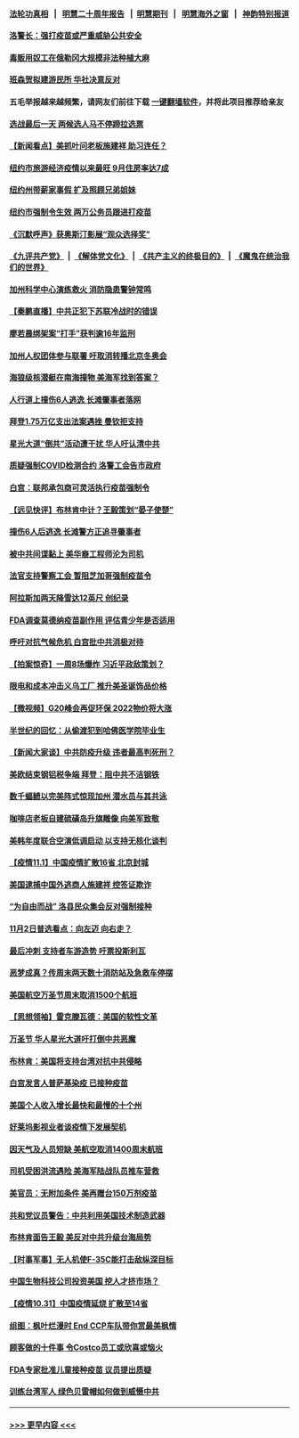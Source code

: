 #### [法轮功真相](https://github.com/gfw-breaker/truth/blob/master/README.md?t=0) &nbsp;&nbsp;|&nbsp;&nbsp; [明慧二十周年报告](https://github.com/gfw-breaker/mh-reports/blob/master/README.md?t=0) &nbsp;&nbsp;|&nbsp;&nbsp;[明慧期刊](https://github.com/gfw-breaker/mh-qikan) &nbsp;&nbsp;|&nbsp;&nbsp; [明慧海外之窗](https://github.com/gfw-breaker/mh-news/blob/master/README.md?t=0) &nbsp;&nbsp;|&nbsp;&nbsp; [神韵特别报道](https://github.com/gfw-breaker/mh-news/blob/master/shenyun.md?t=0)
#### [洛警长：强打疫苗或严重威胁公共安全](../pages/nsc412/n13347143.md?t=11021551) 
#### [毒贩用奴工在俄勒冈大规模非法种植大麻](../pages/nsc412/n13346583.md?t=11021551) 
#### [班森贺拟建游民所 华社决意反对](../pages/nsc412/n13346741.md?t=11021551) 
#### 五毛举报越来越频繁，请网友们前往下载 [一键翻墙软件](https://github.com/gfw-breaker/ssr-accounts)，并将此项目推荐给亲友
#### [选战最后一天 两候选人马不停蹄拉选票](../pages/nsc412/n13346730.md?t=11021551) 
#### [【新闻看点】美抓叶问老板施建祥 助习连任？](../pages/nsc412/n13346172.md?t=11021551) 
#### [纽约市旅游经济疫情以来最旺 9月住房率达7成](../pages/nsc412/n13346759.md?t=11021551) 
#### [纽约州带薪家事假 扩及照顾兄弟姐妹](../pages/nsc412/n13346756.md?t=11021551) 
#### [纽约市强制令生效 两万公务员跟进打疫苗](../pages/nsc412/n13346751.md?t=11021551) 
#### [《沉默呼声》获奥斯汀影展“观众选择奖”](../pages/nsc412/n13346290.md?t=11021551) 
#### [《九评共产党》](https://github.com/begood0513/9ping.md/blob/master/README.md) &nbsp;|&nbsp; [《解体党文化》](../../../../jtdwh.md/blob/master/README.md)  &nbsp;|&nbsp; [《共产主义的终极目的》](../../../../gczydzjmd.md/blob/master/README.md) &nbsp;|&nbsp; [《魔鬼在统治我们的世界》](../../../../mgztzwmdsj.md/blob/master/README.md) 
#### [加州科学中心演练救火 消防隐患警钟常鸣](../pages/nsc412/n13346667.md?t=11021551) 
#### [【秦鹏直播】中共正犯下苏联冷战时的错误](../pages/nsc412/n13346259.md?t=11021551) 
#### [廖若晨绑架案“打手”获判逾16年监刑](../pages/nsc412/n13346609.md?t=11021551) 
#### [加州人权团体参与联署 吁取消转播北京冬奥会](../pages/nsc412/n13346587.md?t=11021551) 
#### [海狼级核潜艇在南海撞物 美海军找到答案？](../pages/nsc412/n13346138.md?t=11021551) 
#### [人行道上撞伤6人逃逸 长滩肇事者落网](../pages/nsc412/n13346539.md?t=11021551) 
#### [拜登1.75万亿支出法案遇挫 曼钦拒支持](../pages/nsc412/n13346107.md?t=11021551) 
#### [星光大道“倒共”活动遭干扰 华人吁认清中共](../pages/nsc412/n13346462.md?t=11021551) 
#### [质疑强制COVID检测合约 洛警工会告市政府](../pages/nsc412/n13346435.md?t=11021551) 
#### [白宫：联邦承包商可灵活执行疫苗强制令](../pages/nsc412/n13346315.md?t=11021551) 
#### [【远见快评】布林肯中计？王毅策划“晏子使楚”](../pages/nsc412/n13346224.md?t=11021551) 
#### [撞伤6人后逃逸 长滩警方正追寻肇事者](../pages/nsc412/n13346239.md?t=11021551) 
#### [被中共间谍黏上 美华裔工程师沦为司机](../pages/nsc412/n13346108.md?t=11021551) 
#### [法官支持警察工会 暂阻芝加哥强制疫苗令](../pages/nsc412/n13345955.md?t=11021551) 
#### [阿拉斯加两天降雪达12英尺 创纪录](../pages/nsc412/n13345853.md?t=11021551) 
#### [FDA调查莫德纳疫苗副作用 评估青少年是否适用](../pages/nsc412/n13345661.md?t=11021551) 
#### [呼吁对抗气候危机 白宫批中共消极对待](../pages/nsc412/n13345880.md?t=11021551) 
#### [【拍案惊奇】一周8场爆炸 习近平政敌策划？](../pages/nsc412/n13345550.md?t=11021551) 
#### [限电和成本冲击义乌工厂 推升美圣诞饰品价格](../pages/nsc412/n13345663.md?t=11021551) 
#### [【微视频】G20峰会再促环保 2022物价将大涨](../pages/nsc412/n13345411.md?t=11021551) 
#### [半世纪的回忆：从偷渡犯到哈佛医学院毕业生](../pages/nsc412/n13345328.md?t=11021551) 
#### [【新闻大家谈】中共防疫升级 违者最高判死刑？](../pages/nsc412/n13345290.md?t=11021551) 
#### [美欧结束钢铝税争端 拜登：阻中共不洁钢铁](../pages/nsc412/n13345197.md?t=11021551) 
#### [数千蝠鲼以完美阵式惊现加州 潜水员与其共泳](../pages/nsc412/n13344987.md?t=11021551) 
#### [咖啡店老板自建硫磺岛升旗雕像 向美军致敬](../pages/nsc412/n13344637.md?t=11021551) 
#### [美韩年度联合空演低调启动 以支持无核化谈判](../pages/nsc412/n13344862.md?t=11021551) 
#### [【疫情11.1】中国疫情扩散16省 北京封城](../pages/nsc412/n13344723.md?t=11021551) 
#### [美国逮捕中国外逃商人施建祥 控签证欺诈](../pages/nsc412/n13344607.md?t=11021551) 
#### [“为自由而战” 洛县民众集会反对强制接种](../pages/nsc412/n13344244.md?t=11021551) 
#### [11月2日普选看点：向左迈 向右走？](../pages/nsc412/n13344181.md?t=11021551) 
#### [最后冲刺 支持者车游造势 吁票投斯利瓦](../pages/nsc412/n13344176.md?t=11021551) 
#### [恶梦成真？传周末两天数十消防站及急救车停摆](../pages/nsc412/n13344217.md?t=11021551) 
#### [美国航空万圣节周末取消1500个航班](../pages/nsc412/n13344020.md?t=11021551) 
#### [【思想领袖】雷克滕瓦德：美国的软性文革](../pages/nsc412/n13312824.md?t=11021551) 
#### [万圣节 华人星光大道吁打倒中共恶魔](../pages/nsc412/n13343951.md?t=11021551) 
#### [布林肯：美国将支持台湾对抗中共侵略](../pages/nsc412/n13343502.md?t=11021551) 
#### [白宫发言人普萨基染疫 已接种疫苗](../pages/nsc412/n13343612.md?t=11021551) 
#### [美国个人收入增长最快和最慢的十个州](../pages/nsc412/n13327144.md?t=11021551) 
#### [好莱坞影视业者谈疫情下发展契机](../pages/nsc412/n13343633.md?t=11021551) 
#### [因天气及人员短缺 美航空取消1400周末航班](../pages/nsc412/n13343286.md?t=11021551) 
#### [司机受困洪流遇险 美海军陆战队员推车营救](../pages/nsc412/n13342438.md?t=11021551) 
#### [美官员：无附加条件 美再赠台150万剂疫苗](../pages/nsc412/n13343364.md?t=11021551) 
#### [共和党议员警告：中共利用美国技术制造武器](../pages/nsc412/n13343078.md?t=11021551) 
#### [布林肯面告王毅 美反对中共升级台海局势](../pages/nsc412/n13343113.md?t=11021551) 
#### [【时事军事】无人机使F-35C能打击敌纵深目标](../pages/nsc412/n13342114.md?t=11021551) 
#### [中国生物科技公司投资美国 挖人才挤市场？](../pages/nsc412/n13325074.md?t=11021551) 
#### [【疫情10.31】中国疫情延烧 扩散至14省](../pages/nsc412/n13342696.md?t=11021551) 
#### [组图：枫叶烂漫时 End CCP车队带你赏最美枫情](../pages/nsc412/n13342160.md?t=11021551) 
#### [顾客做的十件事 令Costco员工或欣喜或恼火](../pages/nsc412/n13339379.md?t=11021551) 
#### [FDA专家批准儿童接种疫苗 议员提出质疑](../pages/nsc412/n13341907.md?t=11021551) 
#### [训练台湾军人 绿色贝雷帽如何做到威慑中共](../pages/nsc412/n13334754.md?t=11021551) 

----
#### [ >>> 更早内容 <<< ](../indexes/nsc412-earlier.md)
